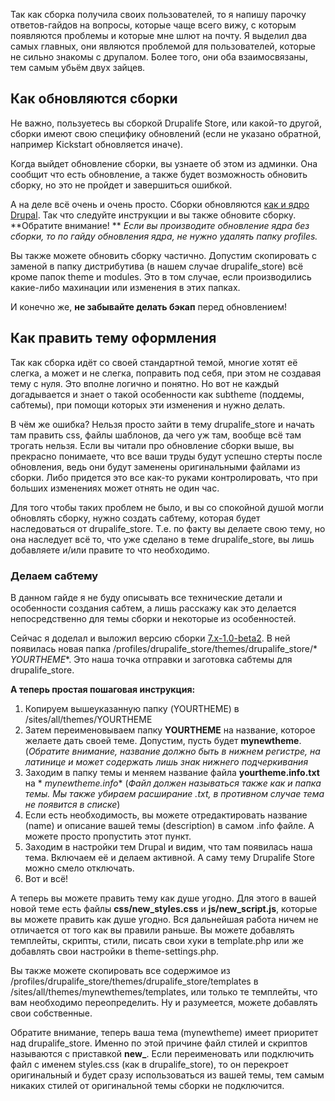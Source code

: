 Так как сборка получила своих пользователей, то я напишу парочку ответов-гайдов
на вопросы, которые чаще всего вижу, с которым появляются проблемы и которые мне
шлют на почту. Я выделил два самых главных, они являются проблемой для
пользователей, которые не сильно знакомы с друпалом. Более того, они оба
взаимосвязаны, тем самым убьём двух зайцев.

## Как обновляются сборки

Не важно, пользуетесь вы сборкой Drupalife Store, или какой-то другой, сборки
имеют свою специфику обновлений (если не указано обратной, например Kickstart
обновляется иначе).

Когда выйдет обновление сборки, вы узнаете об этом из админки. Она сообщит что
есть обновление, а также будет возможность обновить сборку, но это не пройдет и
завершиться ошибкой.

А на деле всё очень и очень просто. Сборки
обновляются [как и ядро Drupal](http://niklan.net/blog/21 "Drupal 7 обновление ядра").
Так что следуйте инструкции и вы также обновите сборку. **Обратите внимание! **
*Если вы производите обновление ядра без сборки, то по гайду обновления ядра, не
нужно удалять папку profiles.*

Вы также можете обновить сборку частично. Допустим скопировать с заменой в папку
дистрибутива (в нашем случае drupalife_store) всё кроме папок theme и modules.
Это в том случае, если производились какие-либо махинации или изменения в этих
папках.

И конечно же, **не забывайте делать бэкап** перед обновлением!

## Как править тему оформления

Так как сборка идёт со своей стандартной темой, многие хотят её слегка, а может
и не слегка, поправить под себя, при этом не создавая тему с нуля. Это вполне
логично и понятно. Но вот не каждый догадывается и знает о такой особенности как
subtheme (поддемы, сабтемы), при помощи которых эти изменения и нужно делать.

В чём же ошибка? Нельзя просто зайти в тему drupalife_store и начать там править
css, файлы шаблонов, да чего уж там, вообще всё там трогать нельзя. Если вы
читали про обновление сборки выше, вы прекрасно понимаете, что все ваши труды
будут успешно стерты после обновления, ведь они будут заменены оригинальными
файлами из сборки. Либо придется это все как-то руками контролировать, что при
больших изменениях может отнять не один час.

Для того чтобы таких проблем не было, и вы со спокойной душой могли обновлять
сборку, нужно создать сабтему, которая будет наследоваться от drupalife_store.
Т.е. по факту вы делаете свою тему, но она наследует всё то, что уже сделано в
теме drupalife_store, вы лишь добавляете и/или правите то что необходимо.

### Делаем сабтему

В данном гайде я не буду описывать все технические детали и особенности создания
cабтем, а лишь расскажу как это делается непосредственно для темы сборки и
некоторые из особенностей.

Сейчас я доделал и выложил версию
сборки [7.x-1.0-beta2](https://drupal.org/node/2282045 "Drupalife Store 7.x-1.0-beta2").
В ней появилась новая папка /profiles/drupalife_store/themes/drupalife_store/*
*YOURTHEME**. Это наша точка отправки и заготовка сабтемы для drupalife_store.

**А теперь простая пошаговая инструкция:**

1. Копируем вышеуказанную папку (YOURTHEME) в /sites/all/themes/YOURTHEME
2. Затем переименовываем папку **YOURTHEME** на название, которое желаете дать
   своей теме. Допустим, пусть будет **mynewtheme**. (*Обратите внимание,
   название должно быть в нижнем регистре, на латинице и может содержать лишь
   знак нижнего подчеркивания*
3. Заходим в папку темы и меняем название файла **yourtheme.info.txt** на *
   *mynewtheme.info** (*Файл должен называться также как и папка темы. Мы также
   убираем расширание .txt, в противном случае тема не появится в списке*)
4. Если есть необходимость, вы можете отредактировать название (name) и описание
   вашей темы (description) в самом .info файле. А можете просто пропустить этот
   пункт.
5. Заходим в настройки тем Drupal и видим, что там появилась наша тема. Включаем
   её и делаем активной. А саму тему Drupalife Store можно смело отключать.
6. Вот и всё!

А теперь вы можете править тему как душе угодно. Для этого в вашей новой теме
есть файлы **css/new_styles.css** и **js/new_script.js**, которые вы можете
править как душе угодно. Вся дальнейшая работа ничем не отличается от того как
вы правили раньше. Вы можете добавлять темплейты, скрипты, стили, писать свои
хуки в template.php или же добавлять свои настройки в theme-settings.php.

Вы также можете скопировать все содержимое из
/profiles/drupalife_store/themes/drupalife_store/templates в
/sites/all/themes/mynewthemes/templates, или только те темплейты, что вам
необходимо переопределить. Ну и разумеется, можете добавлять свои собственные.

Обратите внимание, теперь ваша тема (mynewtheme) имеет приоритет над
drupalife_store. Именно по этой причине файл стилей и скриптов называются с
приставкой **new_**. Если переименовать или подключить файл с именем
styles.css (как в drupalife_store), то он перекроет оригинальный и будет сразу
использоваться из вашей темы, тем самым никаких стилей от оригинальной темы
сборки не подключится.
